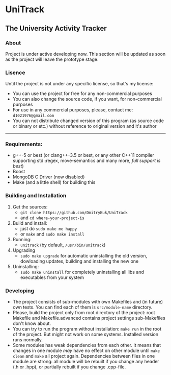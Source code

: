 # UniTrack
## The University Activity Tracker

### About
Project is under active developing now. This section will be updated as soon as the project will leave the prototype stage.

### Lisence
Until the project is not under any specific license,
so that's my license:

- You can use the project for free for any non-commercial purposes
- You can also change the source code, if you want, for non-commercial purposes
- For use in any commercial purposes, please, contact me: `d1021976@gmail.com`
- You can not distribute changed version of this program (as source code or binary or etc.) without reference to original version and it's author

---

### Requirements:
- g++-5 or best (or clang++-3.5 or best, or any other C++11 compiler supporting std::regex, move-semantics and many more, *full support is best*)
- Boost
- MongoDB C Driver (now disabled)
- Make (and a little shell) for building this

### Building and Installation
1. Get the sources:
	- `git clone https://github.com/DmitryKuk/UniTrack`
	- and `cd where-your-project-is`
2. Build and install:
	- just do `sudo make me happy`
	- or `make` and `sudo make install`
3. Running:
	- `unitrack` (by default, `/usr/bin/unitrack`)
4. Upgrading
	- `sudo make upgrade` for automatic uninstalling the old version, dowloading updates, building and installing the new one
5. Uninstalling:
	- `sudo make uninstall` for completely uninstalling all libs and executables from your system

### Developing
- The project consists of sub-modules with own Makefiles and (in future) own tests. You can find each of them is `src/module-name` directory.
- Please, build the project only from root directory of the project: root Makefile and Makefile.advanced contains project settings sub-Makefiles don't know about.
- You can try to run the program without installation: `make run` in the root of the project. But might not work on some systems. Installed version runs normally.
- Some modules has weak dependencies from each other. It means that changes in one module *may* have no effect on other module until `make clean` and `make` all project again. Dependencies between files in one module are strong: all module will be rebuilt if you change any header (.h or .hpp), or partially rebuilt if you change .cpp-file.
